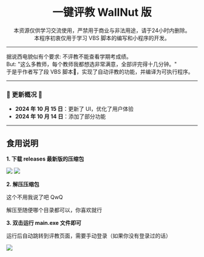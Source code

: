 <div align="center">
    <h1>
        一键评教 WallNut 版
    </h1>
    本资源仅供学习交流使用，严禁用于商业与非法用途，请于24小时内删除。
    <br>
    本程序初衷仅用于学习 VBS 脚本的编写和小程序的开发。
</div>

---

<div>
    据说西电貌似有个要求: 不评教不能查看学期考成绩。
    <br>
    But: "这么多教师，每个教师我都想选非常满意，全部评完得十几分钟。"
    <br>
    于是乎作者写了段 VBS 脚本🤔，实现了自动评教的功能，并编译为可执行程序。
</div>


---


### 🚀 更新概况 🚀

- **2024 年 10 月 15 日**：更新了 UI，优化了用户体验
- **2024 年 10 月 14 日**：添加了部分功能

---

## 食用说明

**1. 下载 releases 最新版的压缩包**

<img src='./assert/1.png'>

<img src='./assert/2.png'>

**2. 解压压缩包**

这个不用我说了吧 QwQ

解压至随便哪个目录都可以，你喜欢就行

**3. 双击运行 main.exe 文件即可**

运行后自动跳转到评教页面，需要手动登录（如果你没有登录过的话）

<img src='./assert/3.png'>

